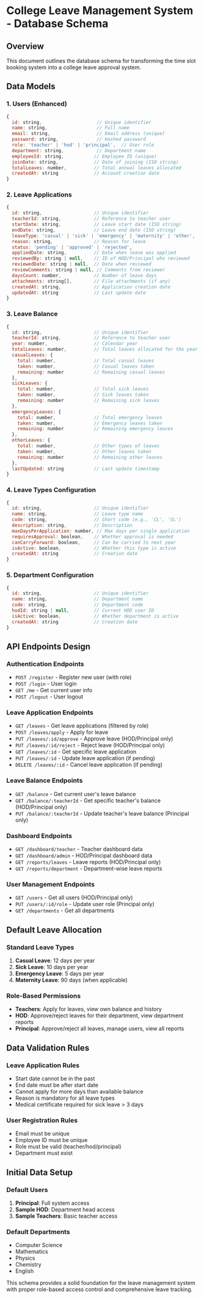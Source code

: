 # College Leave Management System - Database Schema

## Overview
This document outlines the database schema for transforming the time slot booking system into a college leave approval system.

## Data Models

### 1. Users (Enhanced)
```javascript
{
  id: string,                    // Unique identifier
  name: string,                  // Full name
  email: string,                 // Email address (unique)
  password: string,              // Hashed password
  role: 'teacher' | 'hod' | 'principal',  // User role
  department: string,            // Department name
  employeeId: string,           // Employee ID (unique)
  joinDate: string,             // Date of joining (ISO string)
  totalLeaves: number,          // Total annual leaves allocated
  createdAt: string             // Account creation date
}
```

### 2. Leave Applications
```javascript
{
  id: string,                   // Unique identifier
  teacherId: string,            // Reference to teacher user
  startDate: string,            // Leave start date (ISO string)
  endDate: string,              // Leave end date (ISO string)
  leaveType: 'casual' | 'sick' | 'emergency' | 'maternity' | 'other',
  reason: string,               // Reason for leave
  status: 'pending' | 'approved' | 'rejected',
  appliedDate: string,          // Date when leave was applied
  reviewedBy: string | null,    // ID of HOD/Principal who reviewed
  reviewedDate: string | null,  // Date when reviewed
  reviewComments: string | null, // Comments from reviewer
  daysCount: number,            // Number of leave days
  attachments: string[],        // File attachments (if any)
  createdAt: string,            // Application creation date
  updatedAt: string             // Last update date
}
```

### 3. Leave Balance
```javascript
{
  id: string,                   // Unique identifier
  teacherId: string,            // Reference to teacher user
  year: number,                 // Calendar year
  totalLeaves: number,          // Total leaves allocated for the year
  casualLeaves: {
    total: number,              // Total casual leaves
    taken: number,              // Casual leaves taken
    remaining: number           // Remaining casual leaves
  },
  sickLeaves: {
    total: number,              // Total sick leaves
    taken: number,              // Sick leaves taken
    remaining: number           // Remaining sick leaves
  },
  emergencyLeaves: {
    total: number,              // Total emergency leaves
    taken: number,              // Emergency leaves taken
    remaining: number           // Remaining emergency leaves
  },
  otherLeaves: {
    total: number,              // Other types of leaves
    taken: number,              // Other leaves taken
    remaining: number           // Remaining other leaves
  },
  lastUpdated: string           // Last update timestamp
}
```

### 4. Leave Types Configuration
```javascript
{
  id: string,                   // Unique identifier
  name: string,                 // Leave type name
  code: string,                 // Short code (e.g., 'CL', 'SL')
  description: string,          // Description
  maxDaysPerApplication: number, // Max days per single application
  requiresApproval: boolean,    // Whether approval is needed
  canCarryForward: boolean,     // Can be carried to next year
  isActive: boolean,            // Whether this type is active
  createdAt: string             // Creation date
}
```

### 5. Department Configuration
```javascript
{
  id: string,                   // Unique identifier
  name: string,                 // Department name
  code: string,                 // Department code
  hodId: string | null,         // Current HOD user ID
  isActive: boolean,            // Whether department is active
  createdAt: string             // Creation date
}
```

## API Endpoints Design

### Authentication Endpoints
- `POST /register` - Register new user (with role)
- `POST /login` - User login
- `GET /me` - Get current user info
- `POST /logout` - User logout

### Leave Application Endpoints
- `GET /leaves` - Get leave applications (filtered by role)
- `POST /leaves/apply` - Apply for leave
- `PUT /leaves/:id/approve` - Approve leave (HOD/Principal only)
- `PUT /leaves/:id/reject` - Reject leave (HOD/Principal only)
- `GET /leaves/:id` - Get specific leave application
- `PUT /leaves/:id` - Update leave application (if pending)
- `DELETE /leaves/:id` - Cancel leave application (if pending)

### Leave Balance Endpoints
- `GET /balance` - Get current user's leave balance
- `GET /balance/:teacherId` - Get specific teacher's balance (HOD/Principal only)
- `PUT /balance/:teacherId` - Update teacher's leave balance (Principal only)

### Dashboard Endpoints
- `GET /dashboard/teacher` - Teacher dashboard data
- `GET /dashboard/admin` - HOD/Principal dashboard data
- `GET /reports/leaves` - Leave reports (HOD/Principal only)
- `GET /reports/department` - Department-wise leave reports

### User Management Endpoints
- `GET /users` - Get all users (HOD/Principal only)
- `PUT /users/:id/role` - Update user role (Principal only)
- `GET /departments` - Get all departments

## Default Leave Allocation

### Standard Leave Types
1. **Casual Leave**: 12 days per year
2. **Sick Leave**: 10 days per year  
3. **Emergency Leave**: 5 days per year
4. **Maternity Leave**: 90 days (when applicable)

### Role-Based Permissions
- **Teachers**: Apply for leaves, view own balance and history
- **HOD**: Approve/reject leaves for their department, view department reports
- **Principal**: Approve/reject all leaves, manage users, view all reports

## Data Validation Rules

### Leave Application Rules
- Start date cannot be in the past
- End date must be after start date
- Cannot apply for more days than available balance
- Reason is mandatory for all leave types
- Medical certificate required for sick leave > 3 days

### User Registration Rules
- Email must be unique
- Employee ID must be unique
- Role must be valid (teacher/hod/principal)
- Department must exist

## Initial Data Setup

### Default Users
1. **Principal**: Full system access
2. **Sample HOD**: Department head access
3. **Sample Teachers**: Basic teacher access

### Default Departments
- Computer Science
- Mathematics  
- Physics
- Chemistry
- English

This schema provides a solid foundation for the leave management system with proper role-based access control and comprehensive leave tracking.
